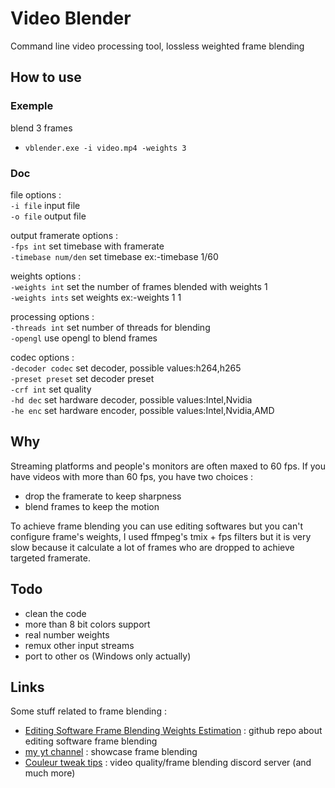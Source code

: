 # Video Blender

Command line video processing tool, lossless weighted frame blending 

## How to use

### Exemple

blend 3 frames
 * `vblender.exe -i video.mp4 -weights 3`

### Doc

file options :<br/>
`-i file` input file<br/>
`-o file` output file

output framerate options :<br/>
`-fps int` set timebase with framerate<br/>
`-timebase num/den` set timebase ex:-timebase 1/60

weights options :<br/>
`-weights int` set the number of frames blended with weights 1<br/>
`-weights ints` set weights ex:-weights 1 1

processing options :<br/>
`-threads int` set number of threads for blending<br/>
`-opengl` use opengl to blend frames

codec options :<br/>
`-decoder codec` set decoder, possible values:h264,h265<br/>
`-preset preset` set decoder preset<br/>
`-crf int` set quality<br/>
`-hd dec` set hardware decoder, possible values:Intel,Nvidia<br/>
`-he enc` set hardware encoder, possible values:Intel,Nvidia,AMD

## Why

Streaming platforms and people's monitors are often maxed to 60 fps. If you have videos with more than 60 fps, you have two choices :
 * drop the framerate to keep sharpness
 * blend frames to keep the motion

To achieve frame blending you can use editing softwares but you can't configure frame's weights, I used ffmpeg's tmix + fps filters but it is very slow because it calculate a lot of frames who are dropped to achieve targeted framerate.

## Todo

 * clean the code
 * more than 8 bit colors support
 * real number weights
 * remux other input streams
 * port to other os (Windows only actually)

## Links

Some stuff related to frame blending : 

 * [Editing Software Frame Blending Weights Estimation](https://github.com/unknownopponent/Editing-Software-Frame-Blending-Weights-Estimation) : github repo about editing software frame blending
 * [my yt channel](https://www.youtube.com/channel/UCGeOcmuVh36YwHy_fvXrfng/videos) : showcase frame blending
 * [Couleur tweak tips](https://discord.gg/ctt) : video quality/frame blending discord server (and much more)